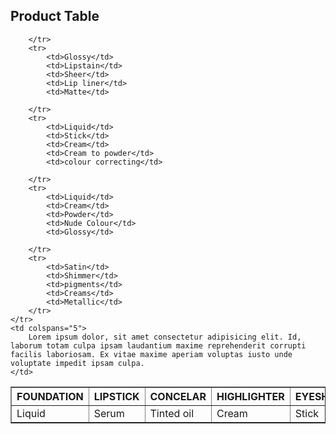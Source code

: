 <!DOCTYPE html>
<html lang="en">
<head>
    <meta charset="UTF-8">
    <meta name="viewport" content="width=device-width, initial-scale=1.0">
    <title>Product Table</title>
    <style>
        th {
            font-weight: bold;
        }
    </style>
</head>
<body>

<h2>Product Table</h2>

<table border="1">
    <thead>
        <tr>
            <th>FOUNDATION</th>
            <th>LIPSTICK</th>
            <th>CONCELAR</th>
            <th>HIGHLIGHTER</th>
            <th>EYESHADOW</th>
        </tr>
    </thead>
    <tbody>
        <tr>
            <td>Liquid</td>
            <td>Serum</td>
            <td>Tinted oil</td>
            <td>Cream</td>
            <td>Stick</td>
           
        </tr>
        <tr>
            <td>Glossy</td>
            <td>Lipstain</td>
            <td>Sheer</td>
            <td>Lip liner</td>
            <td>Matte</td>
            
        </tr>
        <tr>
            <td>Liquid</td>
            <td>Stick</td>
            <td>Cream</td>
            <td>Cream to powder</td>
            <td>colour correcting</td>
          
        </tr>
        <tr>
            <td>Liquid</td>
            <td>Cream</td>
            <td>Powder</td>
            <td>Nude Colour</td>
            <td>Glossy</td>
           
        </tr>
        <tr>
            <td>Satin</td>
            <td>Shimmer</td>
            <td>pigments</td>
            <td>Creams</td>
            <td>Metallic</td>
        </tr>
    </tr>
    <td colspans="5">
        Lorem ipsum dolor, sit amet consectetur adipisicing elit. Id, laborum totam culpa ipsam laudantium maxime reprehenderit corrupti facilis laboriosam. Ex vitae maxime aperiam voluptas iusto unde voluptate impedit ipsam culpa.
    </td>
</tr>
    </tbody>
</table>

</body>
</html>
